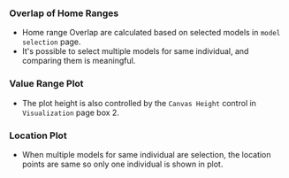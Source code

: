 ### Overlap of Home Ranges
- Home range Overlap are calculated based on selected models in `model selection` page.
- It's possible to select multiple models for same individual, and comparing them is meaningful. 


### Value Range Plot
- The plot height is also controlled by the `Canvas Height` control in `Visualization` page box 2.

### Location Plot
- When multiple models for same individual are selection, the location points are same so only one individual is shown in plot.

